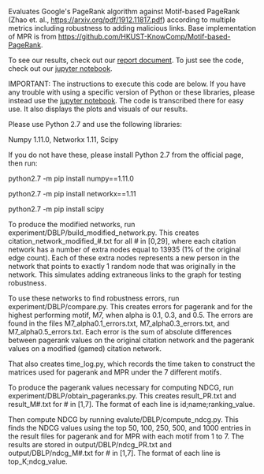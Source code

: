 Evaluates Google's PageRank algorithm against Motif-based PageRank (Zhao et. al., https://arxiv.org/pdf/1912.11817.pdf) according to multiple metrics including robustness to adding malicious links. Base implementation of MPR is from https://github.com/HKUST-KnowComp/Motif-based-PageRank.

To see our results, check out our [report document](https://drive.google.com/file/d/1HlYLjLTG8e3QlQoXfwF51OAnfVBeDaKa/view?usp=sharing). To just see the code, check out our [jupyter notebook](https://github.com/alsozatch/PageRank-vs-MPR/blob/master/DSC291_NLA_PageRankvsMPR_Project_Main.ipynb).

IMPORTANT: The instructions to execute this code are below. If you have any trouble with using a specific version of Python or these libraries, please instead use the [jupyter notebook](https://github.com/alsozatch/PageRank-vs-MPR/blob/master/DSC291_NLA_PageRankvsMPR_Project_Main.ipynb). The code is transcribed there for easy use. It also displays the plots and visuals of our results.

Please use Python 2.7 and use the following libraries:

Numpy 1.11.0, Networkx 1.11, Scipy

If you do not have these, please install Python 2.7 from the official page, then run:

python2.7 -m pip install numpy==1.11.0

python2.7 -m pip install networkx==1.11

python2.7 -m pip install scipy



To produce the modified networks, run experiment/DBLP/build_modified_network.py. This creates citation_network_modified_#.txt for all # in [0,29], where each citation network has a number of extra nodes equal to 13935 (1% of the original edge count). Each of these extra nodes represents a new person in the network that points to exactly 1 random node that was originally in the network. This simulates adding extraneous links to the graph for testing robustness.

To use these networks to find robustness errors, run experiment/DBLP/compare.py. This creates errors for pagerank and for the highest performing motif, M7, when alpha is 0.1, 0.3, and 0.5. The errors are found in the files M7_alpha0.1_errors.txt, M7_alpha0.3_errors.txt, and M7_alpha0.5_errors.txt. Each error is the sum of absolute differences between pagerank values on the original citation network and the pagerank values on a modified (gamed) citation network.

That also creates time_log.py, which records the time taken to construct the matrices used for pagerank and MPR under the 7 different motifs.

To produce the pagerank values necessary for computing NDCG, run experiment/DBLP/obtain_pageranks.py. This creates result_PR.txt and result_M#.txt for # in [1,7]. The format of each line is id;name;ranking_value.

Then compute NDCG by running evalute/DBLP/compute_ndcg.py. This finds the NDCG values using the top 50, 100, 250, 500, and 1000 entries in the result files for pagerank and for MPR with each motif from 1 to 7. The results are stored in output/DBLP/ndcg_PR.txt and output/DBLP/ndcg_M#.txt for # in [1,7]. The format of each line is top_K;ndcg_value.
